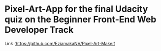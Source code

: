 # Pixel-Art-App for the final Udacity quiz on the Beginner Front-End Web Developer Track
Link (https://github.com/EziamakaNV/Pixel-Art-Maker)
